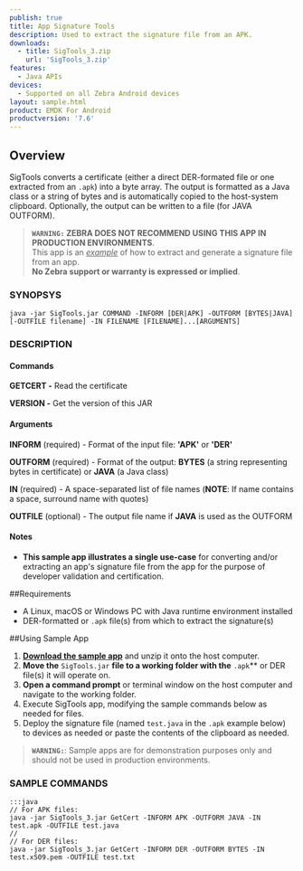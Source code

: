 ```yaml
---
publish: true
title: App Signature Tools
description: Used to extract the signature file from an APK.
downloads:
  - title: SigTools_3.zip
    url: 'SigTools_3.zip'
features:
  - Java APIs
devices:
  - Supported on all Zebra Android devices
layout: sample.html
product: EMDK For Android
productversion: '7.6'
---
```


## Overview
SigTools converts a certificate (either a direct DER-formated file or one extracted from an `.apk`) into
a byte array. The output is formatted as a Java class or a string of bytes and is automatically copied to the host-system clipboard. Optionally, the output can be written to a file (for JAVA OUTFORM). 

> **`WARNING:` ZEBRA DOES NOT RECOMMEND USING THIS APP IN PRODUCTION ENVIRONMENTS**.<br>This app is an *<u>example</u>* of how to extract and generate a signature file from an app. <br>**No Zebra support or warranty is expressed or implied**.  

### SYNOPSYS
    java -jar SigTools.jar COMMAND -INFORM [DER|APK] -OUTFORM [BYTES|JAVA] [-OUTFILE filename] -IN FILENAME [FILENAME]...[ARGUMENTS]

### DESCRIPTION
#### Commands

**GETCERT -** Read the certificate

**VERSION -** Get the version of this JAR

#### Arguments

**INFORM** (required) - Format of the input file: **'APK'** or **'DER'**

**OUTFORM** (required) - Format of the output: **BYTES** (a string representing bytes in certificate) or **JAVA** (a Java class)

**IN** (required) - A space-separated list of file names (**NOTE**: If name contains a space, surround name with quotes) 

**OUTFILE** (optional) - The output file name if **JAVA** is used as the OUTFORM 

#### Notes

* **This sample app illustrates a single use-case** for converting and/or extracting an app's signature file from the app for the purpose of developer validation and certification. 

##Requirements
* A Linux, macOS or Windows PC with Java runtime environment installed  
* DER-formatted or `.apk` file(s) from which to extract the signature(s)

##Using Sample App

1. **[Download the sample app](SigTools_3.zip)** and unzip it onto the host computer. 
2. **Move the** `SigTools.jar` **file to a working folder with the** `.apk`** or DER file(s) it will operate on. 
3. **Open a command prompt** or terminal window on the host computer and navigate to the working folder. 
4. Execute SigTools app, modifying the sample commands below as needed for files.
5. Deploy the signature file (named `test.java` in the `.apk` example below) to devices as needed or paste the contents of the clipboard as needed. 

> **`WARNING:`**: Sample apps are for demonstration purposes only and should not be used in production environments.

### SAMPLE COMMANDS
    :::java
    // For APK files:
    java -jar SigTools_3.jar GetCert -INFORM APK -OUTFORM JAVA -IN test.apk -OUTFILE test.java 
    //
    // For DER files:
    java -jar SigTools_3.jar GetCert -INFORM DER -OUTFORM BYTES -IN test.x509.pem -OUTFILE test.txt


